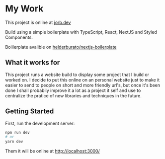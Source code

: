 # My Work

This project is online at [jorb.dev](https://jorb.dev/)

Build using a simple boilerplate with TypeScript, React, NextJS and Styled Components.

Boiilerplate avalible on [helderburato/nextjs-boilerplate](https://github.com/helderburato/nextjs-boilerplate)

## What it works for

This project runs a website build to display some project that I build or worked on.
I decide to put this online on an personal website just to make it easier to send 
to people on short and more friendly url's, but once it's been done I shall probabily 
improve it a lot as a project it self and use to centralize the pratice of new 
libraries and techniques in the future.

## Getting Started

First, run the development server:

```bash
npm run dev
# or
yarn dev
```

Them it will be online at [http://localhost:3000/](http://localhost:3000/)
